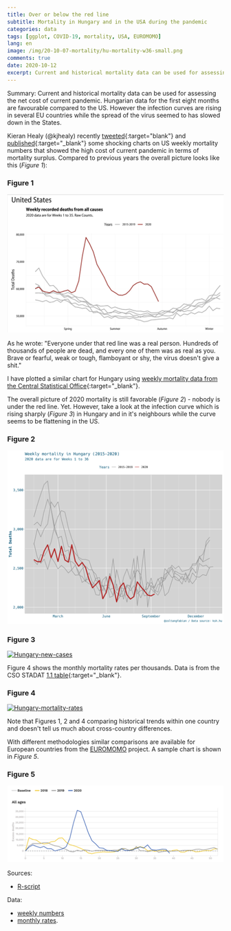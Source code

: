 ```yaml
---
title: Over or below the red line
subtitle: Mortality in Hungary and in the USA during the pandemic
categories: data
tags: [ggplot, COVID-19, mortality, USA, EUROMOMO]
lang: en
image: /img/20-10-07-mortality/hu-mortality-w36-small.png
comments: true
date: 2020-10-12
excerpt: Current and historical mortality data can be used for assessing the net cost of current pandemic. Hungarian data for the first eight months are favourable compared to the US. However the infection curves are rising in several EU countries while the spread of the virus seemed to has slowed down in the States.   
---
```

Summary: Current and historical mortality data can be used for assessing the net cost of current pandemic. Hungarian data for the first eight months are favourable compared to the US. However the infection curves are rising in several EU countries while the spread of the virus seemed to has slowed down in the States. 

Kieran Healy (@kjhealy) recently [tweeted](https://twitter.com/kjhealy/status/1313276959263162368){:target="blank"} and [published](https://kieranhealy.org/blog/archives/2020/09/24/us-excess-mortality/){:target="_blank"} some shocking charts on US weekly mortality numbers that showed the high cost of current pandemic in terms of mortality surplus. Compared to previous years the overall picture looks like this (*Figure 1*): 


### Figure 1
[![US weekly mortality by @kjhealy](/img/20-10-07-mortality/USAmortality.jpg)](/img/20-10-07-mortality/USAmortality.jpg)

As he wrote: "Everyone under that red line was a real person. Hundreds of thousands of people are dead, and every one of them was as real as you. Brave or fearful, weak or tough, flamboyant or shy, the virus doesn't give a shit." 

I have plotted a similar chart for Hungary using [weekly mortality data from the Central Statistical Office](https://www.ksh.hu/docs/hun/xstadat/xstadat_evkozi/e_wnh004a.html){:target="_blank"}. 

The overall picture of 2020 mortality is still favorable (*Figure 2*) - nobody is under the red line. Yet. However, take a look at the infection curve which is rising sharply (*Figure 3*) in Hungary and in it's neighbours while the curve seems to be flattening in the US. 
### Figure 2
[![Hungary-weekly-mortality](/img/20-10-07-mortality/hu-mortality-w36-2020-10-12.png)](/img/20-10-07-mortality/hu-mortality-w36-2020-10-12.png)

### Figure 3
[![Hungary-new-cases
](/img/20-10-07-mortality/c19-cases-2020-10-12.png)](/img/20-10-07-mortality/c19-cases-2020-10-12.png)

Figure 4 shows the monthly mortality rates per thousands. Data is from the CSO STADAT [1.1 table](https://www.ksh.hu/docs/hun/xstadat/xstadat_evkozi/e_wdsd001a.html){:target="_blank"}.

### Figure 4
[![Hungary-mortality-rates
](/img/20-10-07-mortality/hu-mortality-rate-2020-10-12.png)](/img/20-10-07-mortality/hu-mortality-rate-2020-10-12.png)

Note that Figures 1, 2 and 4 comparing historical trends within one country and doesn't tell us much about cross-country differences.

With different methodologies similar comparisons are available for European countries from the [EUROMOMO](https://www.euromomo.eu/graphs-and-maps) project. A sample chart is shown in *Figure 5*. 

### Figure 5
[![overall-mortality-euromomo](/img/20-10-07-mortality/euromomo-zoom.png)](/img/20-10-07-mortality/euromomo-zoom.png)

Sources:

- [R-script](/img/20-10-07-mortality/weekly-mortality.R) 

Data:

- [weekly numbers]((/img/20-10-07-mortality/weekly-total-deaths.csv)) 
- [monthly rates](/img/20-10-07-mortality/monthly-deaths.csv).


